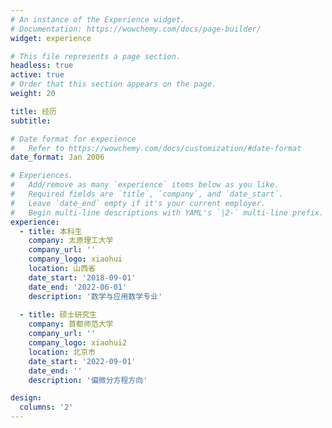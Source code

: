 ```yaml
---
# An instance of the Experience widget.
# Documentation: https://wowchemy.com/docs/page-builder/
widget: experience

# This file represents a page section.
headless: true
active: true
# Order that this section appears on the page.
weight: 20

title: 经历
subtitle:

# Date format for experience
#   Refer to https://wowchemy.com/docs/customization/#date-format
date_format: Jan 2006

# Experiences.
#   Add/remove as many `experience` items below as you like.
#   Required fields are `title`, `company`, and `date_start`.
#   Leave `date_end` empty if it's your current employer.
#   Begin multi-line descriptions with YAML's `|2-` multi-line prefix.
experience:
  - title: 本科生
    company: 太原理工大学
    company_url: ''
    company_logo: xiaohui
    location: 山西省
    date_start: '2018-09-01'
    date_end: '2022-06-01'
    description: '数学与应用数学专业'
        
  - title: 硕士研究生
    company: 首都师范大学
    company_url: ''
    company_logo: xiaohui2
    location: 北京市
    date_start: '2022-09-01'
    date_end: ''
    description: '偏微分方程方向'

design:
  columns: '2'
---
```

